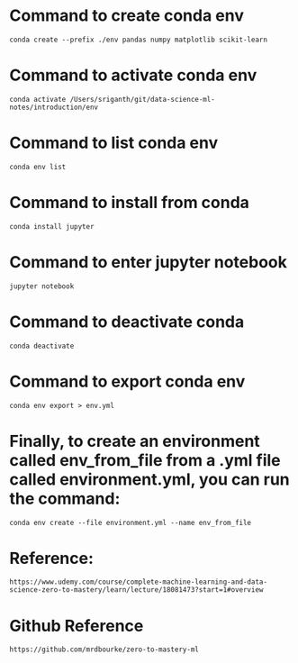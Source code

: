 # Command to create conda env

```conda create --prefix ./env pandas numpy matplotlib scikit-learn```

# Command to activate conda env

```conda activate /Users/sriganth/git/data-science-ml-notes/introduction/env```

# Command to list conda env

```conda env list```

# Command to install from conda

```conda install jupyter```

# Command to enter jupyter notebook

```jupyter notebook```

# Command to deactivate conda

```conda deactivate```

# Command to export conda env

```conda env export > env.yml```

# Finally, to create an environment called env_from_file from a .yml file called environment.yml, you can run the command:

```conda env create --file environment.yml --name env_from_file```

# Reference:

```https://www.udemy.com/course/complete-machine-learning-and-data-science-zero-to-mastery/learn/lecture/18081473?start=1#overview```

# Github Reference

```https://github.com/mrdbourke/zero-to-mastery-ml```